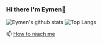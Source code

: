 ### Hi there I'm Eymen👋



![Eymen's github stats](https://github-readme-stats.vercel.app/api/?username=eymenefealtun&show_icons=true)
![Top Langs](https://github-readme-stats.vercel.app/api/top-langs/?username=eymenefealtun&layout=compact)

📫 [How to reach me](https://www.eymenefealtun.com/)


<!--
**XleRach/Xlerach** is a ✨ _special_ ✨ repository because its `README.md` (this file) appears on your GitHub profile.

Here are some ideas to get you started:

- 🔭 I’m currently working on ...
- 🌱 I’m currently learning ...
- 👯 I’m looking to collaborate on ...
- 🤔 I’m looking for help with ...
- 💬 Ask me about ...
- 📫 How to reach me: ...
- 😄 Pronouns: ...
- ⚡ Fun fact: ...
-->
